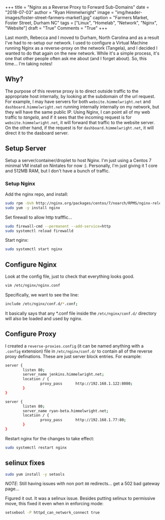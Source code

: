 +++
title   = "Nginx as a Reverse Proxy to Forward Sub-Domains"
date    = "2018-07-03"
author  = "Ryan Himmelwright"
image   = "img/header-images/foster-street-farmers-market1.jpg"
caption = "Farmers Market, Foster Street, Durham NC"
tags    = ["Linux", "Homelab", "Network", "Nginx", "Website"]
draft   = "True"
Comments = "True"
+++

Last month, Rebecca and I moved to Durham, North Carolina and as a
result I've had to re-setup our network. I used to configure a Virtual
Machine running Nginx as a reverse-proxy on the network (Tangela), and
I decided I wanted to do that again on the new network. While it's a
simple process, it's one that other people often ask me about (and I
forget about). So, this time... I'm taking notes!

<!--more-->

## Why?

The purpose of this reverse proxy is to direct outside traffic to the
appropriate host internally, by looking at the subdomain of the url
request. For example, I may have servers for both
`website.himmelwright.net` and `dashboard.himmelwright.net` running
internally internally on my network, but they will have the same
public IP. Using Nginx, I can point all of my web traffic to
*tangela*, and if it sees that the incoming request is for
`website.himmelwright.net`, it will forward that traffic to the
website server. On the other hand, if the request is for
`dashboard.himmelwright.net`, it will direct it to the dasboard
server.

## Setup Server

Setup a server/container/droplet to host Nginx. I'm just using a
Centos 7 minimal VM install on Nintales for now :). Personally, I'm
just giving it 1 core and 512MB RAM, but I don't have a bunch of
traffic.

### Setup Nginx

Add the nginx repo, and install:

```bash
sudo rpm -Uvh http://nginx.org/packages/centos/7/noarch/RPMS/nginx-release-centos-7-0.el7.ngx.noarch.rpm
sudo yum -y install nginx
```
Set firewall to allow http trafffic...

```bash
sudo firewall-cmd --permanent --add-service=http
sudo systemctl reload firewalld
```

Start nginx:

```bash 
sudo systemctl start nginx
```

## Configure Nginx

Look at the config file, just to check that everything looks
good.

```bash
vim /etc/nginx/nginx.conf
```

Specifically, we want to see the line:

```bash 
include /etc/nginx/conf.d/*.conf;
```
It basically says that any *.conf file inside the `/etc/nginx/conf.d/`
directory will also be loaded and used by nginx. 

## Configure Proxy

I created a `reverse-proxies.config` (it can be named anything with a
`.config` extension) file in `/etc/nginx/conf.d/` to contain all of
the reverse proxy definations. These are just server block entries. For
example:

```bash
server {
        listen 80;
        server_name jenkins.himmelwright.net;
        location / {
                proxy_pass      http://192.168.1.122:8080;
        }
}

server {
        listen 80;
        server_name ryan-beta.himmelwright.net;
        location / {
                proxy_pass      http://192.168.1.77:80;
        }
}
```

Restart nginx for the changes to take effect:

```bash
sudo systemctl restart nginx
```

## selinux fixes

```bash 
sudo yum install -y setools
```

*NOTE*: Still having issues with non port `80` redirects... get a 502
bad gateway page...

Figured it out. It was a selinux issue. Besides putting selinux to
permissive move, this fixed it even when in enforcing mode:

```bash
setsebool -P httpd_can_network_connect true
```
